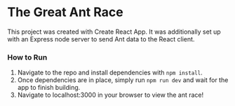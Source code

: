 # The Great Ant Race 

This project was created with Create React App.  It was additionally set up with an Express node server to send Ant data to the React client. 

### How to Run

1. Navigate to the repo and install dependencies with `npm install`.
2. Once dependencies are in place, simply run `npm run dev` and wait for the app to finish building.
3. Navigate to localhost:3000 in your browser to view the ant race!

